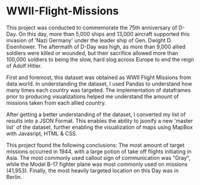# WWII-Flight-Missions

This project was conducted to commemorate the 75th anniversary of D-Day. On this day, more than 5,000 ships and 13,000 aircraft supported this invasion of 'Nazi Germany' under the leader ship of Gen. Dwight D. Eisenhower. The aftermath of D-Day was high, as more than 9,000 allied soldiers were killed or wounded, but their sacrifice allowed more than 100,000 soldiers to being the slow, hard slog across Europe to end the reign of Adolf Hitler. 

First and foremost, this dataset was obtained as WWII Flight Missions from data.world. In understanding the dataset, I used Pandas to understand how many times each country was targeted. The implementation of dataframes prior to producing visualizations helped me understand the amount of missions taken from each allied country.  

After getting a better understanding of the dataset, I converted my list of results into a JSON Format. This enables the ability to jsonify a new 'master list' of the dataset, further enabling the visualization of maps using MapBox with Javasript, HTML & CSS. 

This project found the following conclusions: The most amount of target missions occurred in 1944, with a large potion of take off flights initiating in Asia. The most commonly used callout sign of communication was "Gray", while the Model B-17 fighter plane was most commonly used on missions (41,953). Finally, the most heavily targeted location on this Day was in Berlin.
